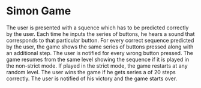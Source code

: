 # Simon Game

The user is presented with a squence which has to be predicted correctly by the user. Each time he inputs the series of buttons, he hears a sound that corresponds to that particular button. For every correct sequence predicted by the user, the game shows the same series of buttons pressed along with an additional step. The user is notified for every wrong button pressed. The game resumes from the same level showing the sequence if it is played in the non-strict mode. If played in the strict mode, the game restarts at any random level. The user wins the game if he gets series a of 20 steps correctly. The user is notified of his victory and the game starts over.
